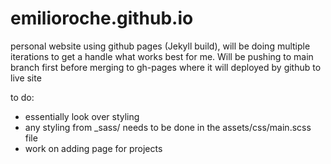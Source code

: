 # emilioroche.github.io
personal website using github pages (Jekyll build), will be doing multiple iterations to get a handle what works best for me. Will be pushing to main branch first before merging to gh-pages where it will deployed by github to live site

to do:
- essentially look over styling
- any styling from _sass/ needs to be done in the assets/css/main.scss file
- work on adding page for projects
